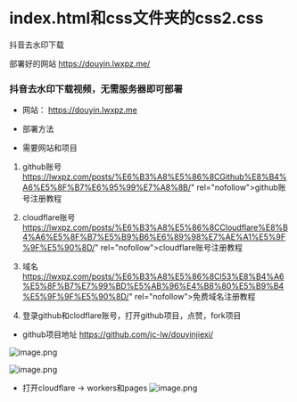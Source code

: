# index.html和css文件夹的css2.css
抖音去水印下载

部署好的网站
https://douyin.lwxpz.me/

### 抖音去水印下载视频，无需服务器即可部署

- 网站：
https://douyin.lwxpz.me
- 部署方法

- 需要网站和项目

1. github账号
https://lwxpz.com/posts/%E6%B3%A8%E5%86%8CGithub%E8%B4%A6%E5%8F%B7%E6%95%99%E7%A8%8B/" rel="nofollow">github账号注册教程

2. cloudflare账号
https://lwxpz.com/posts/%E6%B3%A8%E5%86%8CCloudflare%E8%B4%A6%E5%8F%B7%E5%B9%B6%E6%89%98%E7%AE%A1%E5%9F%9F%E5%90%8D/" rel="nofollow">cloudflare账号注册教程

3. 域名
https://lwxpz.com/posts/%E6%B3%A8%E5%86%8Cl53%E8%B4%A6%E5%8F%B7%E7%99%BD%E5%AB%96%E4%B8%80%E5%B9%B4%E5%9F%9F%E5%90%8D/" rel="nofollow">免费域名注册教程

4. 登录github和clodflare账号，打开github项目，点赞，fork项目
- github项目地址
https://github.com/jc-lw/douyinjiexi/

<p><img src="https://img.lwxpz.me/file/1742893914362_image.png" alt="image.png"></p>
<p><img src="https://img.lwxpz.me/file/1742893999593_image.png" alt="image.png"></p>

- 打开cloudflare → workers和pages
<img src="https://img.lwxpz.me/file/1742894417579_image.png" alt="image.png"></li>


